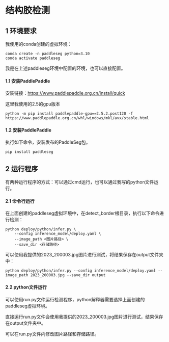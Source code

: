 # 结构胶检测

## 1 环境要求

我使用的conda创建的虚拟环境：

```
conda create -n paddleseg python=3.10
conda activate paddleseg
```

我是在上述paddleseg环境中配置的环境，也可以直接配置。

#### 1.1 安装PaddlePaddle

安装链接：https://www.paddlepaddle.org.cn/install/quick

这里我使用的2.5的gpu版本

```
python -m pip install paddlepaddle-gpu==2.5.2.post120 -f https://www.paddlepaddle.org.cn/whl/windows/mkl/avx/stable.html
```

#### 1.2 安装PaddlePaddle

执行如下命令，安装发布的PaddleSeg包。

```
pip install paddleseg
```

## 2 运行程序

有两种运行程序的方式：可以通过cmd运行，也可以通过我写的python文件运行。

#### 2.1 命令行运行

在上面创建的paddleseg虚拟环境中，在detect_border根目录，执行以下命令进行检测：

```
python deploy/python/infer.py \
    --config inference_model/deploy.yaml \
    --image_path <图片路径> \
    --save_dir <存储路径> 
```

可以使用我提供的2023_200003.jpg图片进行测试，将结果保存在output文件夹中：

```
python deploy/python/infer.py --config inference_model/deploy.yaml --image_path 2023_200003.jpg --save_dir output
```

#### 2.2 python文件运行

可以使用run.py文件运行检测程序，python解释器需要选择上面创建的paddleseg虚拟环境。

直接运行run.py文件会使用我提供的2023_200003.jpg图片进行测试，结果保存在output文件夹中。

可以在run.py文件内修改图片路径和存储路径。